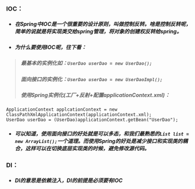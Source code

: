 ### IOC：
* ##### 在Spring中IOC是一个很重要的设计原则，叫做控制反转。啥是控制反转呢，简单的说就是将实现类交给spring管理，将对象的创建权反转给spring。
* ##### 为什么要使用IOC呢，往下看：  
> ##### 最基本的实例化如：`UserDao userDao = new UserDao();`
> ##### 面向接口的实例化：`UserDao userDao = new UserDaoImpl();`
> ##### 使用Spring实例化(工厂+反射+配置applicationContext.xml)：
```
ApplicationContext applcationContext = new ClassPathXmlApplicationContext(applicationContext.xml);
UserDao userDao = (UserDao)applicationContext.getBean("UserDao");
```  
* ##### 可以知道，使用面向接口的好处就是可以多态，和我们最熟悉的`List list = new ArrayList();`一个道理。而使用Spring的好处是减少接口和实现类的耦合，这样可以在切换底层实现类的时候，避免修改源代码。

### DI：
* ##### DI的意思是依赖注入，DI的前提是必须要有IOC
